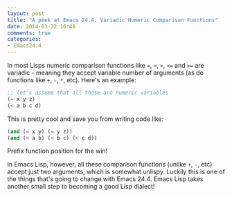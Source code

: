 ```yaml
---
layout: post
title: "A peek at Emacs 24.4: Variadic Numeric Comparison Functions"
date: 2014-03-22 16:48
comments: true
categories:
- Emacs24.4
---
```


In most Lisps numeric comparison functions like `=`, `<`, `>`, `<=`
and `>=` are variadic - meaning they accept variable number of arguments (as do functions like `+`, `-`, `*`, etc).
Here's an example:

``` cl
;; let's assume that all those are numeric variables
(= x y z)
(< a b c d)
```

This is pretty cool and save you from writing code like:

``` cl
(and (= x y) (= y z))
(and (< a b) (< b c) (< c d))
```

Prefix function position for the win!

In Emacs Lisp, however, all these comparison functions (unlike `+`, `-`, etc)
accept just two arguments, which is somewhat unlispy. Luckily this is
one of the things that's going to change with Emacs 24.4.
Emacs Lisp takes another small step to becoming a good Lisp dialect!
